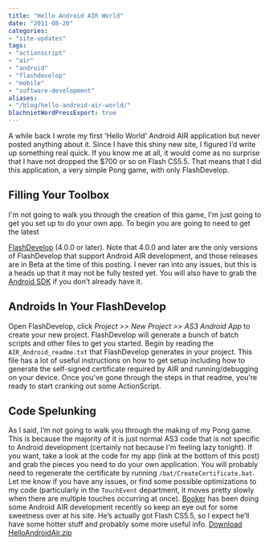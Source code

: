 ```yaml
---
title: "Hello Android AIR World"
date: "2011-08-20"
categories:
- "site-updates"
tags:
- "actionscript"
- "air"
- "android"
- "flashdevelop"
- "mobile"
- "software-development"
aliases:
- "/blog/hello-android-air-world/"
blachnietWordPressExport: true
---
```


A while back I wrote my first 'Hello World' Android AIR application but never posted anything about it. Since I have this shiny new site, I figured I’d write up something real quick. If you know me at all, it would come as no surprise that I have not dropped the $700 or so on Flash CS5.5. That means that I did this application, a very simple Pong game, with only FlashDevelop.

## Filling Your Toolbox

I'm not going to walk you through the creation of this game, I'm just going to get you set up to do your own app. To begin you are going to need to get the latest

[FlashDevelop](http://www.flashdevelop.org/community/viewforum.php?f=11) (4.0.0 or later). Note that 4.0.0 and later are the only versions of FlashDevelop that support Android AIR development, and those releases are in Beta at the time of this posting. I never ran into any issues, but this is a heads up that it may not be fully tested yet. You will also have to grab the [Android SDK](http://developer.android.com/sdk/index.html) if you don’t already have it.

## Androids In Your FlashDevelop

Open FlashDevelop, click _Project >> New Project >> AS3 Android App_ to create your new project. FlashDevelop will generate a bunch of batch scripts and other files to get you started. Begin by reading the `AIR_Android_readme.txt` that FlashDevelop generates in your project. This file has a lot of useful instructions on how to get setup including how to generate the self-signed certificate required by AIR and running/debugging on your device. Once you've gone through the steps in that readme, you're ready to start cranking out some ActionScript.

## Code Spelunking

As I said, I’m not going to walk you through the making of my Pong game. This is because the majority of it is just normal AS3 code that is not specific to Android development (certainly not because I'm feeling lazy tonight). If you want, take a look at the code for my app (link at the bottom of this post) and grab the pieces you need to do your own application. You will probably need to regenerate the certificate by running `/bat/CreateCertificate.bat`. Let me know if you have any issues, or find some possible optimizations to my code (particularly in the `TouchEvent` department, it moves pretty slowly when there are multiple touches occurring at once). [Booker](http://www.bhbooker.com/) has been doing some Android AIR development recently so keep an eye out for some sweetness over at his site. He’s actually got Flash CS5.5, so I expect he’ll have some hotter stuff and probably some more useful info. [Download HelloAndroidAir.zip](http://blachniet.com/dropbox/HelloAndroidAir.zip)
